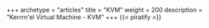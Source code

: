 +++
archetype = "articles"
title = "KVM"
weight = 200
description = "Kerrrn'el Virtual Machine - KVM"
+++
{{< piratify >}}
